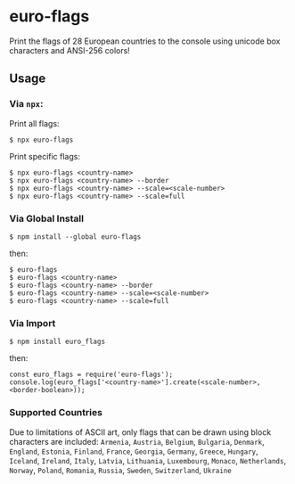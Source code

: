 # euro-flags
Print the flags of 28 European countries to the console using unicode box characters and ANSI-256 colors!

## Usage
### Via `npx`:
Print all flags:
```
$ npx euro-flags
```
Print specific flags:
```
$ npx euro-flags <country-name>
$ npx euro-flags <country-name> --border
$ npx euro-flags <country-name> --scale=<scale-number>
$ npx euro-flags <country-name> --scale=full
```

### Via Global Install
```
$ npm install --global euro-flags
```
then:
```
$ euro-flags
$ euro-flags <country-name>
$ euro-flags <country-name> --border
$ euro-flags <country-name> --scale=<scale-number>
$ euro-flags <country-name> --scale=full
```

### Via Import
```
$ npm install euro_flags
```
then:
```
const euro_flags = require('euro-flags');
console.log(euro_flags['<country-name>'].create(<scale-number>, <border-boolean>));
```

### Supported Countries
Due to limitations of ASCII art, only flags that can be drawn using block characters are included:
`Armenia`, `Austria`, `Belgium`, `Bulgaria`, `Denmark`, `England`, `Estonia`, `Finland`, `France`, `Georgia`, `Germany`, `Greece`, `Hungary`, `Iceland`, `Ireland`, `Italy`, `Latvia`, `Lithuania`, `Luxembourg`, `Monaco`, `Netherlands`, `Norway`, `Poland`, `Romania`, `Russia`, `Sweden`, `Switzerland`, `Ukraine`